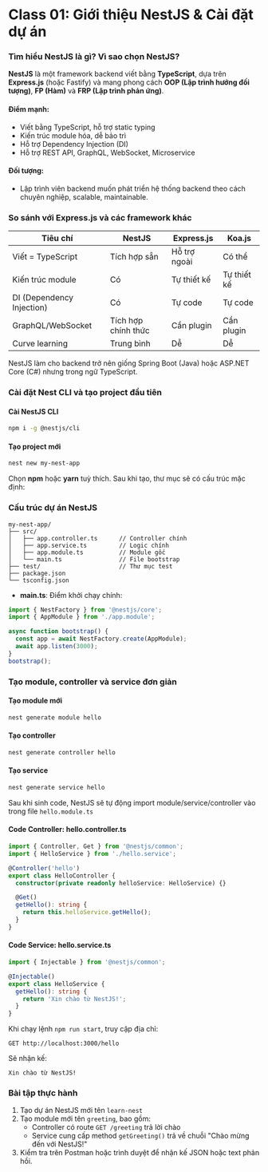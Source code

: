 # Class 01: Giới thiệu NestJS & Cài đặt dự án

### Tìm hiểu NestJS là gì? Vì sao chọn NestJS?

**NestJS** là một framework backend viết bằng **TypeScript**, dựa trên **Express.js** (hoặc Fastify) và mang phong cách **OOP (Lập trình hướng đối tượng)**, **FP (Hàm)** và **FRP (Lập trình phản ứng)**.

#### Điểm mạnh:

* Viết bằng TypeScript, hỗ trợ static typing
* Kiến trúc module hóa, dễ bảo trì
* Hỗ trợ Dependency Injection (DI)
* Hỗ trợ REST API, GraphQL, WebSocket, Microservice

#### Đối tượng:

* Lập trình viên backend muốn phát triển hệ thống backend theo cách chuyên nghiệp, scalable, maintainable.

### So sánh với Express.js và các framework khác

| Tiêu chí                  | NestJS              | Express.js   | Koa.js      |
| ------------------------- | ------------------- | ------------ | ----------- |
| Viết = TypeScript         | Tích hợp sẵn        | Hỗ trợ ngoài | Có thể      |
| Kiến trúc module          | Có                  | Tự thiết kế  | Tự thiết kế |
| DI (Dependency Injection) | Có                  | Tự code      | Tự code     |
| GraphQL/WebSocket         | Tích hợp chính thức | Cần plugin   | Cần plugin  |
| Curve learning            | Trung bình          | Dễ           | Dễ          |

NestJS làm cho backend trở nên giống Spring Boot (Java) hoặc ASP.NET Core (C#) nhưng trong ngữ TypeScript.

### Cài đặt Nest CLI và tạo project đầu tiên

#### Cài NestJS CLI

```bash
npm i -g @nestjs/cli
```

#### Tạo project mới

```bash
nest new my-nest-app
```

Chọn **npm** hoặc **yarn** tuỳ thích. Sau khi tạo, thư mục sẽ có cấu trúc mặc định:

### Cấu trúc dự án NestJS

```
my-nest-app/
├── src/
│   ├── app.controller.ts      // Controller chính
│   ├── app.service.ts         // Logic chính
│   ├── app.module.ts          // Module gốc
│   └── main.ts                // File bootstrap
├── test/                      // Thư mục test
├── package.json
└── tsconfig.json
```

* **main.ts**: Điểm khởi chạy chính:

```ts
import { NestFactory } from '@nestjs/core';
import { AppModule } from './app.module';

async function bootstrap() {
  const app = await NestFactory.create(AppModule);
  await app.listen(3000);
}
bootstrap();
```

### Tạo module, controller và service đơn giản

#### Tạo module mới

```bash
nest generate module hello
```

#### Tạo controller

```bash
nest generate controller hello
```

#### Tạo service

```bash
nest generate service hello
```

Sau khi sinh code, NestJS sẽ tự động import module/service/controller vào trong file `hello.module.ts`

#### Code Controller: hello.controller.ts

```ts
import { Controller, Get } from '@nestjs/common';
import { HelloService } from './hello.service';

@Controller('hello')
export class HelloController {
  constructor(private readonly helloService: HelloService) {}

  @Get()
  getHello(): string {
    return this.helloService.getHello();
  }
}
```

#### Code Service: hello.service.ts

```ts
import { Injectable } from '@nestjs/common';

@Injectable()
export class HelloService {
  getHello(): string {
    return 'Xin chào từ NestJS!';
  }
}
```

Khi chạy lệnh `npm run start`, truy cập địa chỉ:

```
GET http://localhost:3000/hello
```

Sẽ nhận kế:

```
Xin chào từ NestJS!
```

### Bài tập thực hành

1. Tạo dự án NestJS mới tên `learn-nest`
2. Tạo module mới tên `greeting`, bao gồm:
   * Controller có route `GET /greeting` trả lời chào
   * Service cung cấp method `getGreeting()` trả về chuỗi "Chào mừng đến với NestJS!"
3. Kiểm tra trên Postman hoặc trình duyệt để nhận kế JSON hoặc text phản hồi.

